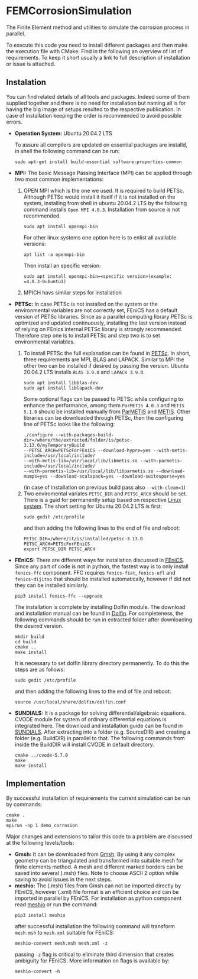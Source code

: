 # FEMCorrosionSimulation
The Finite Element method and utilities to simulate the corrosion process in parallel.

To execute this code you need to install different packages and then make the execution file with CMake. Find in the following an overview of list of requirements.
To keep it short usually a link to full description of installation or issue is attached.

## Instalation
You can find related details of all tools and packages. Indeed some of them supplied together and there is no need for installation but naming all is for having the big image of setups resulted to the respective publication. In case of installation keeping the order is recommended to avoid possible errors.

- **Operation System:** Ubuntu 20.04.2 LTS

  To assure all compilers are updated on essential packages are installd, in shell the following command can be run:
  ```shell
  sudo apt-get install build-essential software-properties-common
  ```
- **MPI:** The basic Message Passing Interface (MPI) can be applied through two most common implementations:
   1. OPEN MPI which is the one we used. It is required to build PETSc. Although PETSc would install it itself if it is not installed on the system, installing from shell in ubuntu 20.04.2 LTS by the following command installs `Open MPI 4.0.3`. Installation from source is not recommended.
        ```shell
        sudo apt install openmpi-bin
        ```
        For other linux systems one option here is to enlist all available versions:
        ```shell
        apt list -a openmpi-bin
        ```
        Then install an specific version:
        ```shell
        sudo apt install openmpi-bin=<specific version>(example: =4.0.3-0ubuntu1)
        ```
   2. MPICH havs similar steps for installation
- **PETSc:** In case PETSc is not installed on the system or the environmental variables are not correctly set, FEniCS has a default version of PETSc libraries. Since as a parallel computing library PETSc is optimized and updated continuously, installing the last version instead of relying on FEnics internal PETSc library is strongly recommended. Therefore step one is to install PETSc and step two is to set environmental variables.
   1. To install PETSc the full explanation can be found in [PETSc](https://www.mcs.anl.gov/petsc/documentation/installation.html). In short, three requirements are MPI, BLAS and LAPACK. Similar to MPI the other two can be installed if desired by passing the version. Ubuntu 20.04.2 LTS installs `BLAS 3.9.0` and `LAPACK 3.9.0`.
        ```shell
        sudo apt install libblas-dev
        sudo apt install liblapack-dev
        ```
        Some optional flags can be passed to PETSc while configuring to enhance the performance, among them `ParMETIS 4.0.3` and `METIS 5.1.0` should be installed manually from [ParMETIS](http://glaros.dtc.umn.edu/gkhome/metis/parmetis/download) and [METIS](http://glaros.dtc.umn.edu/gkhome/metis/metis/download). Other libraries can be downloaded through PETSc, then the configuring line of PETSc looks like the following:
        ```shell
        ./configure --with-packages-build-dir=/where/the/extracted/folder/is/petsc-3.13.0/myTemporaryBuild 
        --PETSC_ARCH=PETScForFEniCS --download-hypre=yes --with-metis-include=/usr/local/include/ 
        --with-metis-lib=/usr/local/lib/libmetis.so --with-parmetis-include=/usr/local/include/ 
        --with-parmetis-lib=/usr/local/lib/libparmetis.so --download-mumps=yes --download-scalapack=yes --download-suitesparse=yes
        ```
        (in case of installation on previous build pass also `--with-clean=1`)
   2. Two enviromental variales `PETSC_DIR` and `PETSC_ARCH` should be set. There is a guid for permanently setup based on respective [Linux system](https://unix.stackexchange.com/questions/117467/how-to-permanently-set-environmental-variables). The short setting for Ubuntu 20.04.2 LTS is first:
        ```shell
        sudo gedit /etc/profile
        ```
        and then adding the following lines to the end of file and reboot:
        ```shell
        PETSC_DIR=/where/it/is/installed/petsc-3.13.0 
        PETSC_ARCH=PETScForFEniCS 
        export PETSC_DIR PETSC_ARCH
        ```
- **FEniCS:** There are different ways for installation discussed in [FEniCS](https://fenics.readthedocs.io/en/latest/installation.html#id6). Since any part of code is not in python, the fastest way is to only install `fenics-ffc` component. FFC requires `fenics-fiat`, `fenics-ufl` and `fenics-dijitso` that should be installed automatically, however if did not they can be installed similarly.
  ```shell
  pip3 install fenics-ffc --upgrade
  ```
   The installation is complete by installing Dolfin module. The download and installation manual can be found in [Dolfin](https://bitbucket.org/fenics-project/dolfin/src/master/). For completeness, the following commands should be run in extracted folder after downloading the desired version.
  ```shell
  mkdir build
  cd build
  cmake ..
  make install
  ```
  It is necessary to set dolfin library directory permanently. To do this the steps are as follows:
  ```shell
  sudo gedit /etc/profile
  ```
  and then adding the following lines to the end of file and reboot:
  ```shell
  source /usr/local/share/dolfin/dolfin.conf
  ```
- **SUNDIALS:** It is a package for solving differential/algebraic equations. CVODE module for system of ordinary differential equations is integrated here. The download and installation guide can be found in [SUNDIALS](https://computing.llnl.gov/projects/sundials/sundials-software). After extracting into a folder (e.g. SourceDIR) and creating a folder (e.g. BuildDIR) in parallel to that. The following commands from inside the BuildDIR will install CVODE in default directory.
  ```shell
  cmake ../cvode-5.7.0
  make
  make install
  ```
## Implementation
By successful installation of requirements the current simulation can be run by commands:
```shell
cmake .
make
mpirun -np 1 demo_corrosion
```
Major changes and extensions to tailor this code to a problem are discussed at the following levels/tools:
- **Gmsh:** It can be downloaded from [Gmsh](https://gmsh.info/). By using it any complex geometry can be triangulated and transformed into suitable mesh for finite elements method. A mesh and different marked borders can be saved into several (.msh) files. Note to choose ASCII 2 option while saving to avoid issues in the next steps.
- **meshio:** The (.msh) files from Gmsh can not be imported directly by FEniCS, however (.xml) file format is an efficient choice and can be imported in parallel by FEniCS. For installation as python component read [meshio](https://pypi.org/project/meshio/) or run the command:
  ```shell
  pip3 install meshio
  ```
  after successful installation the following command will transform `mesh.msh` to `mesh.xml` suitable for FEniCS:
  ```shell
  meshio-convert mesh.msh mesh.xml -z
  ```
  passing `-z` flag is critical to eliminate third dimension that creates ambiguity for FEniCS. More information on flags is available by:
  ```shell
  meshio-convert -h
  ```
  
